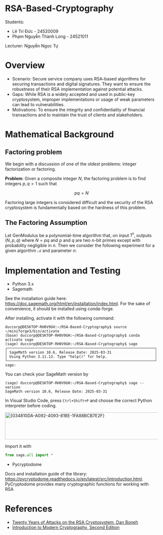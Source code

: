 # RSA-Based-Cryptography
Students: 
- Lê Trí Đức - 24520009
- Phạm Nguyễn Thành Long - 24521011

Lecturer: Nguyễn Ngọc Tự

# Overview
- Scenario: Secure service company uses RSA-based algorithms for securing transactions and digital signatures. They want to ensure the robustness of their RSA implementation against potential attacks. 
- Gaps: While RSA is a widely accepted and used in public-key cryptosystem, improper implementations or usage of weak parameters can lead to vulnerabilities.
- Motivations: To ensure the integrity and confidentiality of financial transactions and to maintain the trust of clients and stakeholders. 

# Mathematical Background
## Factoring problem
We begin with a discussion of one of the oldest problems: integer factorization or factoring. 

**Problem**: Given a composite integer $N$, the factoring problem is to find integers $p,q > 1$ such that

$$pq = N$$

Factoring large integers is considered difficult and the security of the RSA cryptosystem is fundamentally based on the hardness of this problem. 
## The Factoring Assumption

Let $\text{GenModulus}$ be a polynomial-time algorithm that, on input $1^n$, outputs $(N,p,q)$ where $N=pq$ and $p$ and $q$ are two $n$-bit primes except with probability negligible in $n$.  Then we consider the following experiment for a given algorithm $\mathcal{A}$ and parameter $n$: 

# Implementation and Testing
- Python 3.x
- Sagemath

See the installation guide here: https://doc.sagemath.org/html/en/installation/index.html. For the sake of convenience, it should be installed using conda-forge.

After installing, activate it with the following command:
```
duccorp@DESKTOP-RH0V9GH:~/RSA-Based-Cryptography$ source ~/miniforge3/bin/activate
(base) duccorp@DESKTOP-RH0V9GH:~/RSA-Based-Cryptography$ conda activate sage
(sage) duccorp@DESKTOP-RH0V9GH:~/RSA-Based-Cryptography$ sage
┌────────────────────────────────────────────────────────────────────┐
│ SageMath version 10.6, Release Date: 2025-03-31                    │
│ Using Python 3.11.13. Type "help()" for help.                      │
└────────────────────────────────────────────────────────────────────┘
sage:
```

You can check your SageMath version by 
```
(sage) duccorp@DESKTOP-RH0V9GH:~/RSA-Based-Cryptography$ sage --version
SageMath version 10.6, Release Date: 2025-03-31
```
In Visual Studio Code, press `Ctrl+Shift+P` and choose the correct Python interpreter before coding. 

<img width="746" height="89" alt="{034810DA-A092-4093-81BE-1FA88BCB7E2F}" src="https://github.com/user-attachments/assets/c65b8d6f-22d3-4503-88b9-9daa00dbe653" />

Import it with 
```python
from sage.all import * 
```
- Pycryptodome

Docs and installation guide of the library: https://pycryptodome.readthedocs.io/en/latest/src/introduction.html. PyCryptodome provides many cryptographic functions for working with RSA


# References
- [Twenty Years of Attacks on the RSA Cryptosystem, Dan Boneh](https://crypto.stanford.edu/~dabo/papers/RSA-survey.pdf)
- [Introduction to Modern Cryptography, Second Edition](https://eclass.uniwa.gr/modules/document/file.php/CSCYB105/Reading%20Material/%5BJonathan_Katz%2C_Yehuda_Lindell%5D_Introduction_to_Mo%282nd%29.pdf)

